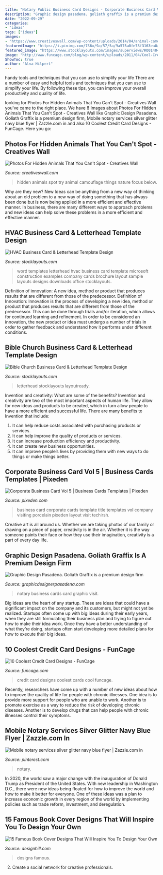 ```yaml
---
title: "Notary Public Business Card Designs - Corporate Business Card Vol 5"
description: "Graphic design pasadena. goliath graffix is a premium design firm"
date: "2022-09-29"
categories:
- "ideas"
tags: ["ideas"]
images:
- "https://www.creativeswall.com/wp-content/uploads/2014/04/animal-camouflage-photography-art-wolfe-4.jpg"
featuredImage: "https://i.pinimg.com/736x/9a/57/5a/9a575a0fe73f3163ea04026de5a52d35.jpg"
featured_image: "https://www.stocklayouts.com/images/superviews/RO0140401-S.jpg"
image: "http://www.funcage.com/blog/wp-content/uploads/2011/04/Cool-Credit-Cards.jpg"
ShowToc: true
author: "Alva Hilpert"
---
```



handy tools and techniques that you can use to simplify your life
There are a number of easy and helpful tools and techniques that you can use to simplify your life. By following these tips, you can improve your overall productivity and quality of life.

	

		
looking for Photos For Hidden Animals That You Can&#039;t Spot - Creatives Wall you've came to the right place. We have 8 Images about Photos For Hidden Animals That You Can&#039;t Spot - Creatives Wall like Graphic Design Pasadena. Goliath Graffix is a premium design firm, Mobile notary services silver glitter navy blue flyer | Zazzle.com in and also 10 Coolest Credit Card Designs - FunCage. Here you go:
		
    
## Photos For Hidden Animals That You Can&#039;t Spot - Creatives Wall

<img loading=lazy src="https://www.creativeswall.com/wp-content/uploads/2014/04/animal-camouflage-photography-art-wolfe-4.jpg" onerror="this.onerror=null;this.src='https://tse4.mm.bing.net/th?id=OIP.Jw5pb_haFysReIwJbYqUVAHaE6&amp;pid=15.1';" alt="Photos For Hidden Animals That You Can&#039;t Spot - Creatives Wall">

_Source: creativeswall.com_

>hidden animals spot try animal camouflage things nature focus below. 

	

Why are they new?
New Ideas can be anything from a new way of thinking about an old problem to a new way of doing something that has always been done but is now being applied in a more efficient and effective manner. In business, there are many different ways to approach problems and new ideas can help solve these problems in a more efficient and effective manner.

    
## HVAC Business Card &amp; Letterhead Template Design

<img loading=lazy src="http://www.stocklayouts.com/images/superviews/CO0080401-S.jpg" onerror="this.onerror=null;this.src='https://tse4.mm.bing.net/th?id=OIP.mwmNdvFgLBbsthqosJUrIAHaEl&amp;pid=15.1';" alt="HVAC Business Card &amp; Letterhead Template Design">

_Source: stocklayouts.com_

>word templates letterhead hvac business card template microsoft construction examples company cards brochure layout sample layouts designs downloads office stocklayouts. 

	

Definition of innovation: A new idea, method or product that produces results that are different from those of the predecessor.
Definition of Innovation: 
Innovation is the process of developing a new idea, method or product that produces results that are different from those of the predecessor. This can be done through trials and/or iteration, which allows for continued learning and refinement. In order to be considered an innovation, the new product or idea must undergo a number of trials in order to gather feedback and understand how it performs under different conditions.

    
## Bible Church Business Card &amp; Letterhead Template Design

<img loading=lazy src="https://www.stocklayouts.com/images/superviews/RO0140401-S.jpg" onerror="this.onerror=null;this.src='https://tse4.mm.bing.net/th?id=OIP.AMPMgdbD3bBHXSSHv3-TzQHaEl&amp;pid=15.1';" alt="Bible Church Business Card &amp; Letterhead Template Design">

_Source: stocklayouts.com_

>letterhead stocklayouts layoutready. 

	

Invention and creativity: What are some of the benefits?
Invention and creativity are two of the most important aspects of human life. They allow for new ideas and products to be created, which in turn allow people to have a more efficient and successful life. There are many benefits to Invention that include: 
1. It can help reduce costs associated with purchasing products or services. 
2. It can help improve the quality of products or services. 
3. It can increase production efficiency and productivity. 
4. It can create new business opportunities. 
5. It can improve people’s lives by providing them with new ways to do things or make things better.

    
## Corporate Business Card Vol 5 | Business Cards Templates | Pixeden

<img loading=lazy src="http://www.pixeden.com/media/k2/galleries/231/002-business-card-corporative-agency-company-print.jpg" onerror="this.onerror=null;this.src='https://tse1.mm.bing.net/th?id=OIP.m2kOgCIbY2w-K93xb_KKTAHaD7&amp;pid=15.1';" alt="Corporate Business Card Vol 5 | Business Cards Templates | Pixeden">

_Source: pixeden.com_

>business card corporate cards template title templates vol company visiting porcelain pixeden layout visit techirsh. 

	

Creative art is all around us. Whether we are taking photos of our family or drawing on a piece of paper, creativity is in the air. Whether it is the way someone paints their face or how they use their imagination, creativity is a part of every day life.

    
## Graphic Design Pasadena. Goliath Graffix Is A Premium Design Firm

<img loading=lazy src="http://graphicdesignerpasadena.com/wp-content/gallery/identity/hayk.jpg" onerror="this.onerror=null;this.src='https://tse4.mm.bing.net/th?id=OIP.iny1EJK0r66Od3pV0z0FggHaE8&amp;pid=15.1';" alt="Graphic Design Pasadena. Goliath Graffix is a premium design firm">

_Source: graphicdesignerpasadena.com_

>notary business cards card graphic visit. 

	

Big ideas are the heart of any startup. These are ideas that could have a significant impact on the company and its customers, but might not yet be realized. Startups often come up with big ideas during their early years, when they are still formulating their business plan and trying to figure out how to make their idea work. Once they have a better understanding of what they’re doing, startups often start developing more detailed plans for how to execute their big ideas.

    
## 10 Coolest Credit Card Designs - FunCage

<img loading=lazy src="http://www.funcage.com/blog/wp-content/uploads/2011/04/Cool-Credit-Cards.jpg" onerror="this.onerror=null;this.src='https://tse4.mm.bing.net/th?id=OIP.9EiSSlLjEkxUVvSqqPedjgAAAA&amp;pid=15.1';" alt="10 Coolest Credit Card Designs - FunCage">

_Source: funcage.com_

>credit card designs coolest cards cool funcage. 

	

Recently, researchers have come up with a number of new ideas about how to improve the quality of life for people with chronic illnesses. One idea is to provide more support for people who are unable to work. Another is to promote exercise as a way to reduce the risk of developing chronic diseases. Another is to develop drugs that can help people with chronic illnesses control their symptoms.

    
## Mobile Notary Services Silver Glitter Navy Blue Flyer | Zazzle.com In

<img loading=lazy src="https://i.pinimg.com/736x/9a/57/5a/9a575a0fe73f3163ea04026de5a52d35.jpg" onerror="this.onerror=null;this.src='https://tse1.mm.bing.net/th?id=OIP.fthAOnYNggEVpHxzAj7UQAHaHa&amp;pid=15.1';" alt="Mobile notary services silver glitter navy blue flyer | Zazzle.com in">

_Source: pinterest.com_

>notary. 

	

In 2020, the world saw a major change with the inauguration of Donald Trump as President of the United States. With new leadership in Washington D.C., there were new ideas being floated for how to improve the world and how to make it better for everyone. One of these ideas was a plan to increase economic growth in every region of the world by implementing policies such as trade reform, investment, and deregulation.

    
## 15 Famous Book Cover Designs That Will Inspire You To Design Your Own

<img loading=lazy src="https://www.designhill.com/design-blog/wp-content/uploads/2018/05/Book-Cover-Designs.jpg" onerror="this.onerror=null;this.src='https://tse1.mm.bing.net/th?id=OIP.Y6AXrklxNUoR53csjwbe-gHaEO&amp;pid=15.1';" alt="15 Famous Book Cover Designs That Will Inspire You To Design Your Own">

_Source: designhill.com_

>designs famous. 

	

2. Create a social network for creative professionals. 

